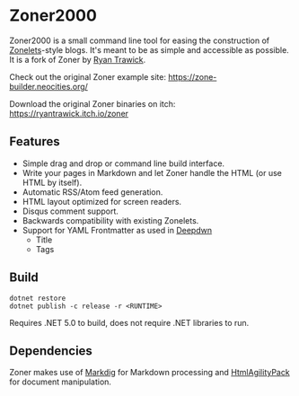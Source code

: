 # Zoner2000

Zoner2000 is a small command line tool for easing the construction of [Zonelets](https://zonelets.net/)-style blogs. It's meant to be as simple and accessible as possible. It is a fork of Zoner by [Ryan Trawick](https://twitter.com/aynik_co).

Check out the original Zoner example site: <https://zone-builder.neocities.org/>

Download the original Zoner binaries on itch: <https://ryantrawick.itch.io/zoner>

## Features

- Simple drag and drop or command line build interface.
- Write your pages in Markdown and let Zoner handle the HTML (or use HTML by itself).
- Automatic RSS/Atom feed generation.
- HTML layout optimized for screen readers.
- Disqus comment support.
- Backwards compatibility with existing Zonelets.
- Support for YAML Frontmatter as used in [Deepdwn](https://support.deepdwn.com/docs/guide/getting-started/#organizing-your-files)
	- Title
	- Tags

## Build

```
dotnet restore
dotnet publish -c release -r <RUNTIME>
```

Requires .NET 5.0 to build, does not require .NET libraries to run.

## Dependencies

Zoner makes use of [Markdig](https://github.com/xoofx/markdig) for Markdown processing and [HtmlAgilityPack](https://www.nuget.org/packages/HtmlAgilityPack/) for document manipulation.